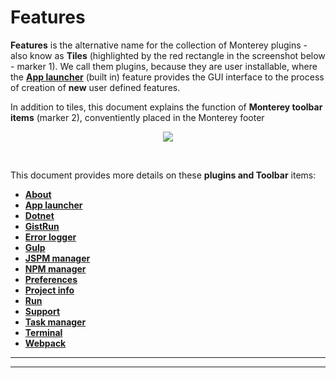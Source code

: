 # Features

**Features** is the alternative name for the collection of Monterey plugins - also know as **Tiles** (highlighted by the red rectangle in the screenshot below - marker 1). We call them plugins, because they are user installable, where the **[App launcher](./features/app_launcher.html)** (built in) feature provides the GUI interface to the process of creation of **new** user defined features.

In addition to tiles, this document explains the function of **Monterey toolbar items** (marker 2), conventiently placed in the Monterey footer

<p align=center>
  <img src="https://cloud.githubusercontent.com/assets/2712405/18618165/c7ceeb28-7dae-11e6-8fa9-61f36276a31e.png"></img>
</p>

<br>

This document provides more details on these **plugins and Toolbar** items:

- **[About](../introduction/what_is_monterey.html)**
- **[App launcher](./features/app_launcher.html)**
- **[Dotnet](./features/dotnet)**
- **[GistRun](./features/gistrun.html)**
- **[Error logger](./features/error_logger.html)**
- **[Gulp](./features/gulp.html)**
- **[JSPM manager](./features/jspm_manager.html)**
- **[NPM manager](./features/npm_manager.html)**
- **[Preferences](./features/preferences.html)**
- **[Project info](./features/project_info.html)**
- **[Run](./features/run.html)**
- **[Support](./features/support.html)**
- **[Task manager](./features/task_manager.html)**
- **[Terminal](./features/terminal.html)**
- **[Webpack](./features/webpack.html)**


***
***